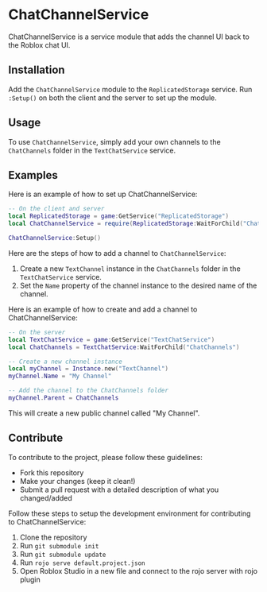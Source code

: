 # ChatChannelService
ChatChannelService is a service module that adds the channel UI back to the Roblox chat UI.

## Installation
Add the `ChatChannelService` module to the `ReplicatedStorage` service.
Run `:Setup()` on both the client and the server to set up the module.

## Usage
To use `ChatChannelService`, simply add your own channels to the `ChatChannels` folder in the `TextChatService` service.

## Examples
Here is an example of how to set up ChatChannelService:

```lua
-- On the client and server
local ReplicatedStorage = game:GetService("ReplicatedStorage")
local ChatChannelService = require(ReplicatedStorage:WaitForChild("ChatChannelService"))

ChatChannelService:Setup()
```

Here are the steps of how to add a channel to `ChatChannelService`:

1. Create a new `TextChannel` instance in the `ChatChannels` folder in the `TextChatService` service.
2. Set the `Name` property of the channel instance to the desired name of the channel.

Here is an example of how to create and add a channel to ChatChannelService:
```lua
-- On the server
local TextChatService = game:GetService("TextChatService")
local ChatChannels = TextChatService:WaitForChild("ChatChannels")

-- Create a new channel instance
local myChannel = Instance.new("TextChannel")
myChannel.Name = "My Channel"

-- Add the channel to the ChatChannels folder
myChannel.Parent = ChatChannels
```
This will create a new public channel called "My Channel".

## Contribute
To contribute to the project, please follow these guidelines:
- Fork this repository
- Make your changes (keep it clean!)
- Submit a pull request with a detailed description of what you changed/added

Follow these steps to setup  the development environment for contributing to ChatChannelService:

1. Clone the repository
2. Run `git submodule init`
3. Run `git submodule update`
4. Run `rojo serve default.project.json`
5. Open Roblox Studio in a new file and connect to the rojo server with rojo plugin